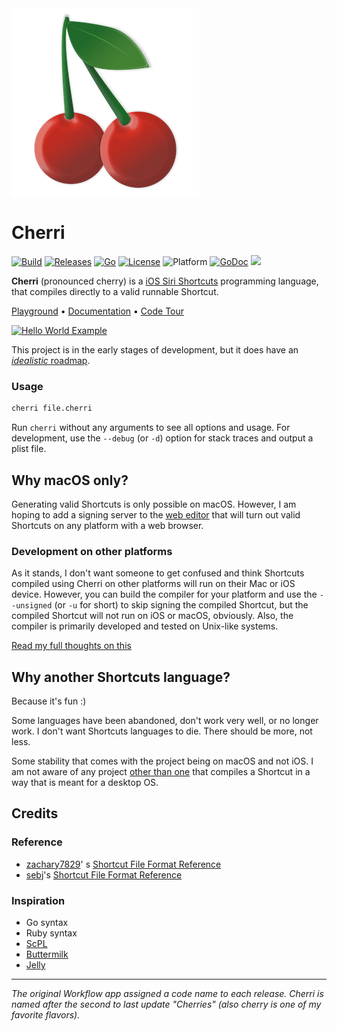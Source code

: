 <img src="https://github.com/electrikmilk/cherri/blob/main/assets/cherri_icon.png?raw=true" alt="cherri"/>

# Cherri

[![Build](https://github.com/electrikmilk/cherri/actions/workflows/go.yml/badge.svg?branch=main)](https://github.com/electrikmilk/cherri/actions/workflows/go.yml) [![Releases](https://img.shields.io/github/v/release/electrikmilk/cherri?include_prereleases)](https://github.com/electrikmilk/cherri/releases) [![Go](https://img.shields.io/github/go-mod/go-version/electrikmilk/cherri)](https://github.com/electrikmilk/cherri/blob/main/go.mod) [![License](https://img.shields.io/github/license/electrikmilk/cherri)](https://github.com/electrikmilk/cherri/blob/main/LICENSE) ![Platform](https://img.shields.io/badge/platform-macOS-red)
<a href="https://pkg.go.dev/github.com/electrikmilk/cherri?tab=doc"><img src="https://godoc.org/github.com/golang/gddo?status.svg" alt="GoDoc"></a>
<a href="https://goreportcard.com/report/github.com/electrikmilk/cherri"><img src="https://goreportcard.com/badge/github.com/electrikmilk/cherri"/></a>

**Cherri** (pronounced cherry) is a [iOS Siri Shortcuts](https://apps.apple.com/us/app/shortcuts/id915249334)
programming language, that compiles directly to a valid runnable Shortcut.

[Playground](https://playground.cherrilang.org/) • [Documentation](https://cherrilang.org/language/) • [Code Tour](https://youtu.be/gU8TsI96uww)

[![Hello World Example](https://cherrilang.org/assets/example.png)](examples/hello-world.cherri)

This project is in the early stages of development, but it does have an [_idealistic_ roadmap](https://github.com/electrikmilk/cherri/wiki/Project-Roadmap).

### Usage

```bash
cherri file.cherri
```

Run `cherri` without any arguments to see all options and usage. For development, use the `--debug` (or `-d`) option for
stack traces and output a plist file.

## Why macOS only?

Generating valid Shortcuts is only possible on macOS. However, I am hoping to add a signing server to the [web editor](https://playground.cherrilang.org) that will turn out valid Shortcuts on any platform with a web browser.

### Development on other platforms

As it stands, I don't want someone to get confused and think Shortcuts compiled using Cherri on other platforms will run
on their Mac or iOS device. However, you can build the compiler for your platform and use the `--unsigned` (or `-u` for
short) to skip signing the compiled Shortcut, but the compiled Shortcut will not run on iOS or macOS, obviously. Also,
the compiler is primarily developed and tested on Unix-like systems.

[Read my full thoughts on this](https://github.com/electrikmilk/cherri/wiki/Why-macOS-only%3F)

## Why another Shortcuts language?

Because it's fun :)

Some languages have been abandoned, don't work very well, or no longer work. I don't want Shortcuts languages to die. There should be more, not less.

Some stability that comes with the project being on macOS and not iOS. I am not aware of any project [other than one](https://github.com/zachary7829/Buttermilk) that compiles a
   Shortcut in a way that is meant for a desktop OS.

## Credits

### Reference

- [zachary7829](https://github.com/zachary7829)'
  s [Shortcut File Format Reference](https://zachary7829.github.io/blog/shortcuts/fileformat)
- [sebj](https://github.com/sebj)'s [Shortcut File Format Reference](https://github.com/sebj/iOS-Shortcuts-Reference)

### Inspiration

- Go syntax
- Ruby syntax
- [ScPL](https://github.com/pfgithub/scpl)
- [Buttermilk](https://github.com/zachary7829/Buttermilk)
- [Jelly](https://jellycuts.com)

---

_The original Workflow app assigned a code name to each release. Cherri is named after the second to last
update "Cherries" (also cherry is one of my favorite flavors)._

